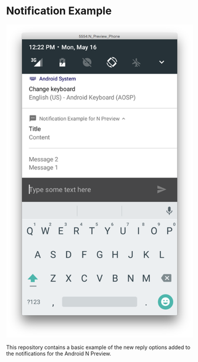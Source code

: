 # Notification Example

![Screenshot of notification with reply option](img/reply.png?raw=true "A screenshot of the notification")

This repository contains a basic example of the new reply options added to the notifications for the Android N Preview.

